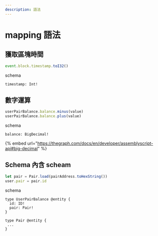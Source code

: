 ```yaml
---
description: 語法
---
```


# mapping 語法

## 獲取區塊時間

```javascript
event.block.timestamp.toI32()
```

schema

```
timestamp: Int!
```

## 數字運算

```javascript
userPairBalance.balance.minus(value)
userPairBalance.balance.plus(value)
```

schema

```
balance: BigDecimal!
```

{% embed url="https://thegraph.com/docs/en/developer/assemblyscript-api#big-decimal" %}

## Schema 內含 scheam

```javascript
let pair = Pair.load(pairAddress.toHexString())
user.pair = pair.id
```

schema

```
type UserPairBalance @entity {
  id: ID!
  pair: Pair!
}

type Pair @entity {
 ...
}
```
